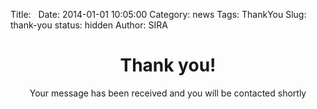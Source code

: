 Title: &nbsp;
Date: 2014-01-01 10:05:00
Category: news
Tags: ThankYou
Slug: thank-you
status: hidden
Author: SIRA

<center><h1>Thank you!</h1>Your message has been received and you will be contacted shortly</center>